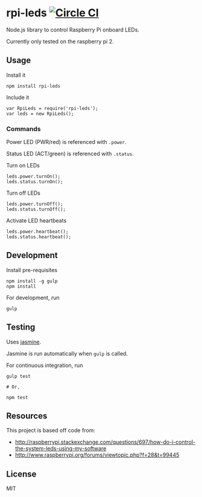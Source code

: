 # rpi-leds [![Circle CI](https://circleci.com/gh/taktran/rpi-leds.svg?style=svg)](https://circleci.com/gh/taktran/rpi-leds)

Node.js library to control Raspberry Pi onboard LEDs.

Currently only tested on the raspberry pi 2.

## Usage

Install it

    npm install rpi-leds

Include it

    var RpiLeds = require('rpi-leds');
    var leds = new RpiLeds();

### Commands

Power LED (PWR/red) is referenced with `.power`.

Status LED (ACT/green) is referenced with `.status`.

Turn on LEDs

    leds.power.turnOn();
    leds.status.turnOn();

Turn off LEDs

    leds.power.turnOff();
    leds.status.turnOff();

Activate LED heartbeats

    leds.power.heartbeat();
    leds.status.heartbeat();

## Development

Install pre-requisites

    npm install -g gulp
    npm install

For development, run

    gulp

## Testing

Uses [jasmine](pivotal.github.com/jasmine/).

Jasmine is run automatically when `gulp` is called.

For continuous integration, run

    gulp test

    # Or,

    npm test

## Resources

This project is based off code from:

* http://raspberrypi.stackexchange.com/questions/697/how-do-i-control-the-system-leds-using-my-software
* http://www.raspberrypi.org/forums/viewtopic.php?f=28&t=99445

## License

MIT